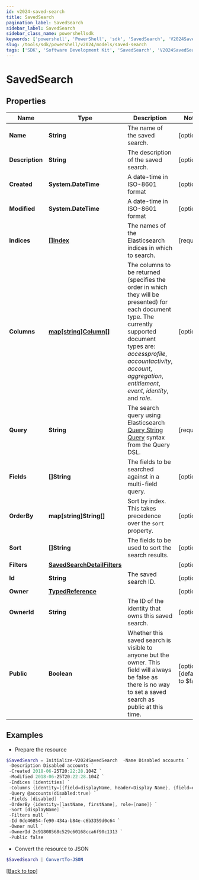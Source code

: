 ```yaml
---
id: v2024-saved-search
title: SavedSearch
pagination_label: SavedSearch
sidebar_label: SavedSearch
sidebar_class_name: powershellsdk
keywords: ['powershell', 'PowerShell', 'sdk', 'SavedSearch', 'V2024SavedSearch']
slug: /tools/sdk/powershell/v2024/models/saved-search
tags: ['SDK', 'Software Development Kit', 'SavedSearch', 'V2024SavedSearch']
---
```


# SavedSearch

## Properties

| Name | Type | Description | Notes |
| --- | --- | --- | --- |
| **Name** | **String** | The name of the saved search. | [optional] |
| **Description** | **String** | The description of the saved search. | [optional] |
| **Created** | **System.DateTime** | A date-time in ISO-8601 format | [optional] |
| **Modified** | **System.DateTime** | A date-time in ISO-8601 format | [optional] |
| **Indices** | [**[]Index**](index) | The names of the Elasticsearch indices in which to search. | [required] |
| **Columns** | [**map[string]Column[]**](https://learn.microsoft.com/en-us/powershell/module/microsoft.powershell.core/about/about_arrays?view=powershell-7.4) | The columns to be returned (specifies the order in which they will be presented) for each document type. The currently supported document types are: _accessprofile_, _accountactivity_, _account_, _aggregation_, _entitlement_, _event_, _identity_, and _role_. | [optional] |
| **Query** | **String** | The search query using Elasticsearch [Query String Query](https://www.elastic.co/guide/en/elasticsearch/reference/5.2/query-dsl-query-string-query.html#query-string) syntax from the Query DSL. | [required] |
| **Fields** | **[]String** | The fields to be searched against in a multi-field query. | [optional] |
| **OrderBy** | **map[string]String[]** | Sort by index. This takes precedence over the `sort` property. | [optional] |
| **Sort** | **[]String** | The fields to be used to sort the search results. | [optional] |
| **Filters** | [**SavedSearchDetailFilters**](saved-search-detail-filters) |  | [optional] |
| **Id** | **String** | The saved search ID. | [optional] |
| **Owner** | [**TypedReference**](typed-reference) |  | [optional] |
| **OwnerId** | **String** | The ID of the identity that owns this saved search. | [optional] |
| **Public** | **Boolean** | Whether this saved search is visible to anyone but the owner. This field will always be false as there is no way to set a saved search as public at this time. | [optional] [default to $false] |

## Examples

- Prepare the resource

```powershell
$SavedSearch = Initialize-V2024SavedSearch  -Name Disabled accounts `
 -Description Disabled accounts `
 -Created 2018-06-25T20:22:28.104Z `
 -Modified 2018-06-25T20:22:28.104Z `
 -Indices [identities] `
 -Columns {identity=[{field=displayName, header=Display Name}, {field=e-mail, header=Work Email}]} `
 -Query @accounts(disabled:true) `
 -Fields [disabled] `
 -OrderBy {identity=[lastName, firstName], role=[name]} `
 -Sort [displayName] `
 -Filters null `
 -Id 0de46054-fe90-434a-b84e-c6b3359d0c64 `
 -Owner null `
 -OwnerId 2c91808568c529c60168cca6f90c1313 `
 -Public false
```

- Convert the resource to JSON

```powershell
$SavedSearch | ConvertTo-JSON
```

[[Back to top]](#)
